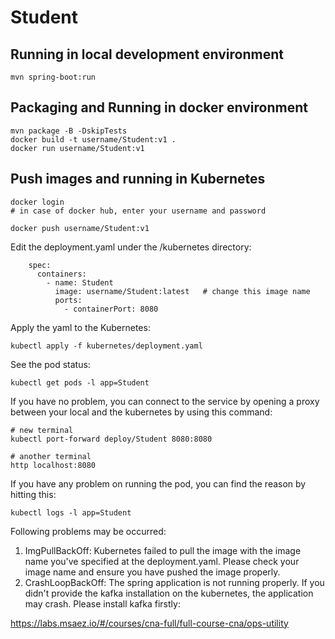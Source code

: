 # Student

## Running in local development environment

```
mvn spring-boot:run
```

## Packaging and Running in docker environment

```
mvn package -B -DskipTests
docker build -t username/Student:v1 .
docker run username/Student:v1
```

## Push images and running in Kubernetes

```
docker login 
# in case of docker hub, enter your username and password

docker push username/Student:v1
```

Edit the deployment.yaml under the /kubernetes directory:
```
    spec:
      containers:
        - name: Student
          image: username/Student:latest   # change this image name
          ports:
            - containerPort: 8080

```

Apply the yaml to the Kubernetes:
```
kubectl apply -f kubernetes/deployment.yaml
```

See the pod status:
```
kubectl get pods -l app=Student
```

If you have no problem, you can connect to the service by opening a proxy between your local and the kubernetes by using this command:
```
# new terminal
kubectl port-forward deploy/Student 8080:8080

# another terminal
http localhost:8080
```

If you have any problem on running the pod, you can find the reason by hitting this:
```
kubectl logs -l app=Student
```

Following problems may be occurred:

1. ImgPullBackOff:  Kubernetes failed to pull the image with the image name you've specified at the deployment.yaml. Please check your image name and ensure you have pushed the image properly.
1. CrashLoopBackOff: The spring application is not running properly. If you didn't provide the kafka installation on the kubernetes, the application may crash. Please install kafka firstly:

https://labs.msaez.io/#/courses/cna-full/full-course-cna/ops-utility

